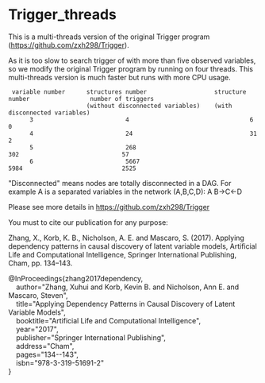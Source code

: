 # Trigger_threads

This is a multi-threads version of the original Trigger program (https://github.com/zxh298/Trigger).

As it is too slow to search trigger of with more than five observed variables, so we modify the original Trigger program by running on four threads. This multi-threads version is much faster but runs with more CPU usage.

     variable number      structures number                   structure number                 number of triggers
                          (without disconnected variables)    (with disconnected variables)                                 
          3                          4                                  6                               0
          4                          24                                 31                              2
          5                          268                                302                             57
          6                          5667                               5984                            2525

"Disconnected" means nodes are totally disconnected in a DAG. For example A is a separated variables in 
the network (A,B,C,D): A B->C<-D

Please see more details in https://github.com/zxh298/Trigger

You must to cite our publication for any purpose:

Zhang, X., Korb, K. B., Nicholson, A. E. and Mascaro, S. (2017). Applying dependency patterns in causal discovery of latent variable models, Artificial Life and Computational Intelligence, Springer International Publishing, Cham, pp. 134–143.

@InProceedings{zhang2017dependency, </br>
   &nbsp; &nbsp; author="Zhang, Xuhui and Korb, Kevin B. and Nicholson, Ann E. and Mascaro, Steven", </br>
   &nbsp; &nbsp; title="Applying Dependency Patterns in Causal Discovery of Latent Variable Models", </br>
   &nbsp; &nbsp; booktitle="Artificial Life and Computational Intelligence", </br>
   &nbsp; &nbsp; year="2017", </br>
   &nbsp; &nbsp; publisher="Springer International Publishing", </br>
   &nbsp; &nbsp; address="Cham", </br>
   &nbsp; &nbsp; pages="134--143", </br>
   &nbsp; &nbsp; isbn="978-3-319-51691-2" </br>
} 


